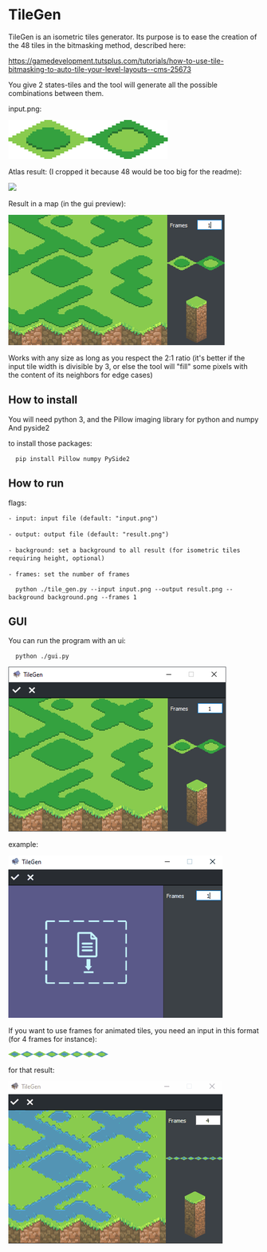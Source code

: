 # TileGen

TileGen is an isometric tiles generator. Its purpose is to ease the creation of the 48 tiles in the bitmasking method, described here:

https://gamedevelopment.tutsplus.com/tutorials/how-to-use-tile-bitmasking-to-auto-tile-your-level-layouts--cms-25673

You give 2 states-tiles and the tool will generate all the possible combinations between them.

input.png:

<img src="https://github.com/jrouillard/TileGen/blob/master/doc/entry_example.png?raw=true">


Atlas result: (I cropped it because 48 would be too big for the readme):

<img src="https://github.com/jrouillard/TileGen/blob/master/doc/atlas_example.png.png?raw=true">


Result in a map (in the gui preview):

<img src="https://github.com/jrouillard/TileGen/blob/master/doc/example_result.png?raw=true">

Works with any size as long as you respect the 2:1 ratio 
(it's better if the input tile width is divisible by 3, or else the tool will "fill" some pixels with the content of its neighbors for edge cases)


## How to install

You will need python 3, and the Pillow imaging library for python and numpy
And pyside2 

to install those packages:

```
  pip install Pillow numpy PySide2
```

## How to run
  
  flags:
  
    - input: input file (default: "input.png") 

    - output: output file (default: "result.png") 
    
    - background: set a background to all result (for isometric tiles requiring height, optional)
    
    - frames: set the number of frames

```
  python ./tile_gen.py --input input.png --output result.png --background background.png --frames 1
```

## GUI


You can run the program with an ui:

```
  python ./gui.py
```

<img src="https://github.com/jrouillard/TileGen/blob/master/doc/example.png?raw=true">

example:

<img src="https://github.com/jrouillard/TileGen/blob/master/doc/tuto.gif?raw=true">

If you want to use frames for animated tiles, you need an input in this format (for 4 frames for instance):

<img src="https://github.com/jrouillard/TileGen/blob/master/doc/frames.png?raw=true" width=200>

for that result:

<img src="https://github.com/jrouillard/TileGen/blob/master/doc/frames_animated.gif?raw=true">
